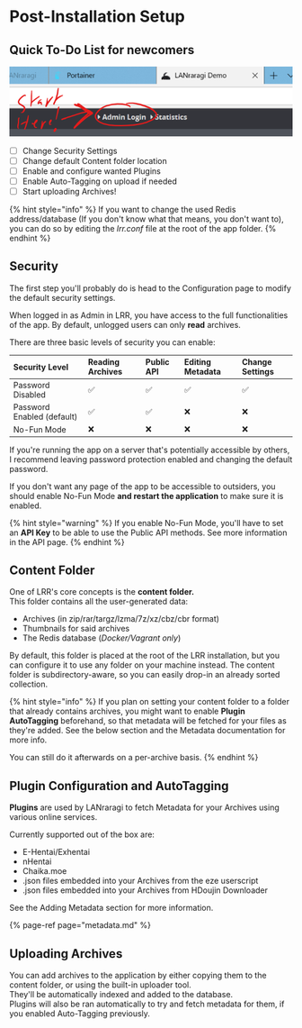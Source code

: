 # Post-Installation Setup

## Quick To-Do List for newcomers

![The default password for a new LRR install is &quot;kamimamita&quot;.](../../.gitbook/assets/login.png)

* [ ] Change Security Settings
* [ ] Change default Content folder location
* [ ] Enable and configure wanted Plugins
* [ ] Enable Auto-Tagging on upload if needed
* [ ] Start uploading Archives!

{% hint style="info" %}
If you want to change the used Redis address/database \(If you don't know what that means, you don't want to\), you can do so by editing the _lrr.conf_ file at the root of the app folder.
{% endhint %}

## Security

The first step you'll probably do is head to the Configuration page to modify the default security settings.

When logged in as Admin in LRR, you have access to the full functionalities of the app. By default, unlogged users can only **read** archives.

There are three basic levels of security you can enable:

| Security Level | Reading Archives | Public API | Editing Metadata | Change Settings |
| :--- | :--- | :--- | :--- | :--- |
| Password Disabled | ✅ | ✅ | ✅ | ✅ |
| Password Enabled \(default\) | ✅ | ✅ | ❌ | ❌ |
| No-Fun Mode | ❌ | ❌ | ❌ | ❌ |

If you're running the app on a server that's potentially accessible by others, I recommend leaving password protection enabled and changing the default password.

If you don't want any page of the app to be accessible to outsiders, you should enable No-Fun Mode **and restart the application** to make sure it is enabled.

{% hint style="warning" %}
If you enable No-Fun Mode, you'll have to set an **API Key** to be able to use the Public API methods. See more information in the API page.
{% endhint %}

## Content Folder

One of LRR's core concepts is the **content folder.**  
This folder contains all the user-generated data:

* Archives \(in zip/rar/targz/lzma/7z/xz/cbz/cbr format\)  
* Thumbnails for said archives
* The Redis database \(_Docker/Vagrant only_\)  

By default, this folder is placed at the root of the LRR installation, but you can configure it to use any folder on your machine instead. The content folder is subdirectory-aware, so you can easily drop-in an already sorted collection.  

{% hint style="info" %}
If you plan on setting your content folder to a folder that already contains archives, you might want to enable **Plugin AutoTagging** beforehand, so that metadata will be fetched for your files as they're added. See the below section and the Metadata documentation for more info.

You can still do it afterwards on a per-archive basis.
{% endhint %}

## Plugin Configuration and AutoTagging

**Plugins** are used by LANraragi to fetch Metadata for your Archives using various online services.

Currently supported out of the box are:

* E-Hentai/Exhentai
* nHentai
* Chaika.moe
* .json files embedded into your Archives from the eze userscript
* .json files embedded into your Archives from HDoujin Downloader

See the Adding Metadata section for more information.

{% page-ref page="metadata.md" %}

## Uploading Archives

You can add archives to the application by either copying them to the content folder, or using the built-in uploader tool.  
They'll be automatically indexed and added to the database.  
Plugins will also be ran automatically to try and fetch metadata for them, if you enabled Auto-Tagging previously.

